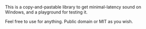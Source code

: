 This is a copy-and-pastable library to get minimal-latency sound on Windows, and a playground for testing it.


Feel free to use for anything. Public domain or MIT as you wish.
